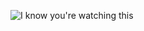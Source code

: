 ![I know you're watching this](https://i.pinimg.com/originals/ac/90/82/ac9082978747655cb2daf6841e8ad921.gif)